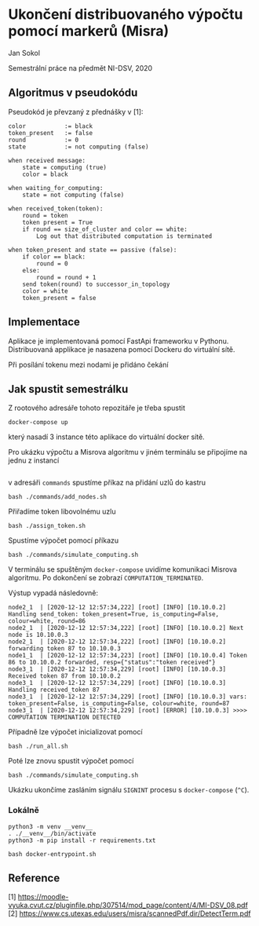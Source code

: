 # Ukončení distribuovaného výpočtu pomocí markerů (Misra)

Jan Sokol

Semestrální práce na předmět NI-DSV, 2020

## Algoritmus v pseudokódu

Pseudokód je převzaný z přednášky v [1]:

```
color           := black
token_present   := false
round           := 0
state           := not computing (false)

when received message:
    state = computing (true)
    color = black

when waiting_for_computing:
    state = not computing (false)

when received_token(token):
    round = token
    token present = True
    if round == size_of_cluster and color == white:
        Log out that distributed computation is terminated

when token_present and state == passive (false):
    if color == black:
        round = 0
    else:
        round = round + 1
    send token(round) to successor_in_topology
    color = white
    token_present = false
```

## Implementace

Aplikace je implementovaná pomocí FastApi frameworku v Pythonu. Distribuovaná applikace je nasazena pomocí Dockeru do virtuální sítě.



Při posílání tokenu mezi nodami je přidáno čekání

## Jak spustit semestrálku

Z rootového adresáře tohoto repozitáře je třeba spustit

```
docker-compose up
```
který nasadí 3 instance této aplikace do virtuální docker sítě. 

Pro ukázku výpočtu a Misrova algoritmu v jiném terminálu se připojíme na jednu z instancí

```

```

v adresáři `commands` spustíme příkaz na přidání uzlů do kastru

```
bash ./commands/add_nodes.sh
```

Přiřadíme token libovolnému uzlu

```
bash ./assign_token.sh
``` 

Spustíme výpočet pomocí příkazu

```
bash ./commands/simulate_computing.sh
```
V terminálu se spuštěným `docker-compose` uvidíme komunikaci Misrova algoritmu. Po dokončení se zobrazí `COMPUTATION_TERMINATED`. 

Výstup vypadá následovně:
```
node2_1  | [2020-12-12 12:57:34,222] [root] [INFO] [10.10.0.2] Handling send_token: token_present=True, is_computing=False, colour=white, round=86
node2_1  | [2020-12-12 12:57:34,222] [root] [INFO] [10.10.0.2] Next node is 10.10.0.3
node2_1  | [2020-12-12 12:57:34,222] [root] [INFO] [10.10.0.2] forwarding token 87 to 10.10.0.3
node1_1  | [2020-12-12 12:57:34,223] [root] [INFO] [10.10.0.4] Token 86 to 10.10.0.2 forwarded, resp={"status":"token received"}
node3_1  | [2020-12-12 12:57:34,229] [root] [INFO] [10.10.0.3] Received token 87 from 10.10.0.2
node3_1  | [2020-12-12 12:57:34,229] [root] [INFO] [10.10.0.3] Handling received_token 87
node3_1  | [2020-12-12 12:57:34,229] [root] [INFO] [10.10.0.3] vars: token_present=False, is_computing=False, colour=white, round=87
node3_1  | [2020-12-12 12:57:34,229] [root] [ERROR] [10.10.0.3] >>>> COMPUTATION TERMINATION DETECTED
```
Případně lze výpočet inicializovat pomocí
```
bash ./run_all.sh
``` 



Poté lze znovu spustit výpočet pomocí 


```
bash ./commands/simulate_computing.sh
```


Ukázku ukončíme zasláním signálu `SIGNINT` procesu s `docker-compose` (`^C`).

### Lokálně

```
python3 -m venv __venv__
. ./__venv__/bin/activate
python3 -m pip install -r requirements.txt
```

``` 
bash docker-entrypoint.sh
``` 

## Reference

[1] https://moodle-vyuka.cvut.cz/pluginfile.php/307514/mod_page/content/4/MI-DSV_08.pdf
[2] https://www.cs.utexas.edu/users/misra/scannedPdf.dir/DetectTerm.pdf 